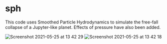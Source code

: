 # sph
This code uses Smoothed Particle Hydrodynamics to simulate the free-fall collapse of a Jupyter-like planet. Effects of pressure have also been added.

![Screenshot 2021-05-25 at 13 42 29](https://user-images.githubusercontent.com/26024207/119492215-17933c00-bd5f-11eb-9804-c4f1abb579b5.png)
![Screenshot 2021-05-25 at 13 42 18](https://user-images.githubusercontent.com/26024207/119492224-1c57f000-bd5f-11eb-84cc-267c4274c5aa.png)

